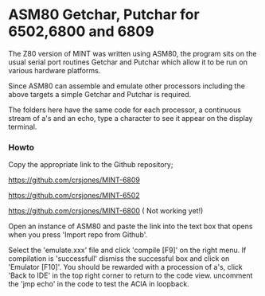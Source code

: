# ASM80 Getchar, Putchar for 6502,6800 and 6809

The Z80 version of MINT was written using ASM80, the program sits on the usual
serial port routines Getchar and Putchar which allow it to be run on various hardware platforms.

Since ASM80 can assemble and emulate other processors including the above targets
a simple Getchar and Putchar is required.

The folders here have the same code for each processor, a continuous stream of a's and an echo, 
type a character to see it appear on the display terminal. 

### Howto

Copy the appropriate link to the Github repository;

https://github.com/crsjones/MINT-6809

https://github.com/crsjones/MINT-6502

https://github.com/crsjones/MINT-6800     ( Not working yet!)

Open an instance of ASM80 and paste the link into the text box that opens
when you press 'Import repo from Github'. 

Select the 'emulate.xxx' file and click 'compile [F9]' on the right menu.
If compilation is 'successfull' dismiss the successful box and click on 'Emulator [F10]'.
You should be rewarded with a procession of a's, click 'Back to IDE' in the top right corner to 
return to the code view.
uncomment the 'jmp echo' in the code to test the ACIA in loopback. 

